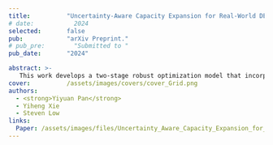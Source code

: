 ```yaml
---
title:          "Uncertainty-Aware Capacity Expansion for Real-World DER Deployment via End-to-End Network Integration"
# date:           2024
selected:       false
pub:            "arXiv Preprint."
# pub_pre:        "Submitted to "
pub_date:       "2024"

abstract: >-
   This work develops a two-stage robust optimization model that incorporates a 3-phase unbalanced power flow model for solving the capacity expansion problem. Furthermore, we integrate a predictive neural network with the optimization model in an end-to-end training framework to handle uncertain variables with provable guarantees. Finally, we validate the proposed framework using real-world power grid data collected from our partner distribution system operators.
cover:          /assets/images/covers/cover_Grid.png
authors:
  - <strong>Yiyuan Pan</strong>
  - Yiheng Xie
  - Steven Low
links:
  Paper: /assets/images/files/Uncertainty_Aware_Capacity_Expansion_for_Real_World_DER_Deployment_via_End_to_End_Network_Integration.pdf
---
```

